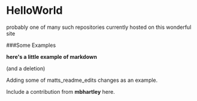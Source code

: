 # HelloWorld
probably one of many such repositories currently hosted on this wonderful site

###Some Examples

**here's a little example of markdown**

(and a deletion)

Adding some of matts_readme_edits changes as an example.

Include a contribution from **mbhartley** here.



